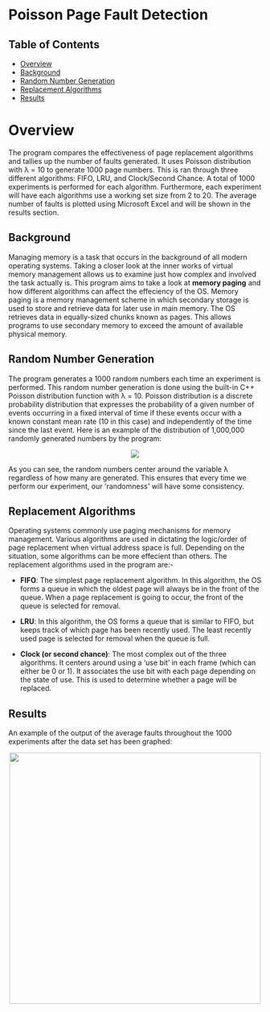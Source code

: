 # Poisson Page Fault Detection
## Table of Contents
* [Overview](#overview)
* [Background](#background)
* [Random Number Generation](#random-number-generation)
* [Replacement Algorithms](#replacement-algorithms)
* [Results](#results)

# Overview
The program compares the effectiveness of page replacement algorithms and tallies up the number of faults generated. It uses Poisson distribution with λ = 10 to generate 1000 page numbers. This is ran through three different algorithms: FIFO, LRU, and Clock/Second Chance. A total of 1000 experiments is performed for each algorithm. Furthermore, each experiment will have each algorithms use a working set size from 2 to 20. The average number of faults is plotted using Microsoft Excel and will be shown in the results section.

## Background
Managing memory is a task that occurs in the background of all modern operating systems. Taking a closer look at the inner works of virtual memory management allows us to examine just how complex and involved the task actually is. This program aims to take a look at **memory paging** and how different algorithms can affect the effeciency of the OS. Memory paging is a memory management scheme in which secondary storage is used to store and retrieve data for later use in main memory. The OS retrieves data in equally-sized chunks known as pages. This allows programs to use secondary memory to exceed the amount of available physical memory. 

## Random Number Generation
The program generates a 1000 random numbers each time an experiment is performed. This random number generation is done using the built-in C++ Poisson distribution function with λ = 10. Poisson distribution is a discrete probability distribution that expresses the probability of a given number of events occurring in a fixed interval of time if these events occur with a known constant mean rate (10 in this case) and independently of the time since the last event. Here is an example of the distribution of 1,000,000 randomly generated numbers by the program:

<p align="center">
  <img src="https://user-images.githubusercontent.com/54548478/124325604-cdf5f800-db39-11eb-87ab-ba1d45d1e2d6.png" />
</p>

As you can see, the random numbers center around the variable λ regardless of how many are generated. This ensures that every time we perform our experiment, our 'randomness' will have some consistency.  

## Replacement Algorithms
Operating systems commonly use paging mechanisms for memory management. Various algorithms are used in dictating the logic/order of page replacement when virtual address space is full. Depending on the situation, some algorithms can be more effecient than others. The replacement algorithms used in the program are:-
* **FIFO**: The simplest page replacement algorithm. In this algorithm, the OS forms a queue in which the oldest page will always be in the front of the queue. When a page replacement is going to occur, the front of the queue is selected for removal.

* **LRU**: In this algorithm, the OS forms a queue that is similar to FIFO, but keeps track of which page has been recently used. The least recently used page is selected for removal when the queue is full.

* **Clock (or second chance)**: The most complex out of the three algorithms. It centers around using a ‘use bit’ in each frame (which can either be 0 or 1). It associates the use bit with each page depending on the state of use. This is used to determine whether a page will be replaced.

## Results
An example of the output of the average faults throughout the 1000 experiments after the data set has been graphed:

<p align="center">
  <img src="https://user-images.githubusercontent.com/54548478/124326567-7b1d4000-db3b-11eb-9393-104f9190cb19.png" width="500"/>
</p>


